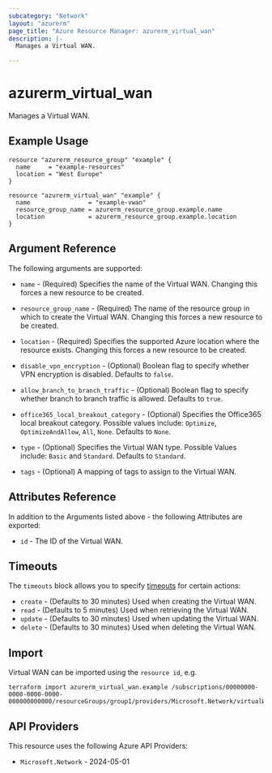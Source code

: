 ```yaml
---
subcategory: "Network"
layout: "azurerm"
page_title: "Azure Resource Manager: azurerm_virtual_wan"
description: |-
  Manages a Virtual WAN.

---
```


# azurerm_virtual_wan

Manages a Virtual WAN.

## Example Usage

```hcl
resource "azurerm_resource_group" "example" {
  name     = "example-resources"
  location = "West Europe"
}

resource "azurerm_virtual_wan" "example" {
  name                = "example-vwan"
  resource_group_name = azurerm_resource_group.example.name
  location            = azurerm_resource_group.example.location
}
```

## Argument Reference

The following arguments are supported:

* `name` - (Required) Specifies the name of the Virtual WAN. Changing this forces a new resource to be created.

* `resource_group_name` - (Required) The name of the resource group in which to create the Virtual WAN. Changing this forces a new resource to be created.

* `location` - (Required) Specifies the supported Azure location where the resource exists. Changing this forces a new resource to be created.

* `disable_vpn_encryption` - (Optional) Boolean flag to specify whether VPN encryption is disabled. Defaults to `false`.

* `allow_branch_to_branch_traffic` - (Optional) Boolean flag to specify whether branch to branch traffic is allowed. Defaults to `true`.

* `office365_local_breakout_category` - (Optional) Specifies the Office365 local breakout category. Possible values include: `Optimize`, `OptimizeAndAllow`, `All`, `None`. Defaults to `None`.

* `type` - (Optional) Specifies the Virtual WAN type. Possible Values include: `Basic` and `Standard`. Defaults to `Standard`.

* `tags` - (Optional) A mapping of tags to assign to the Virtual WAN.

## Attributes Reference

In addition to the Arguments listed above - the following Attributes are exported:

* `id` - The ID of the Virtual WAN.

## Timeouts

The `timeouts` block allows you to specify [timeouts](https://developer.hashicorp.com/terraform/language/resources/configure#define-operation-timeouts) for certain actions:

* `create` - (Defaults to 30 minutes) Used when creating the Virtual WAN.
* `read` - (Defaults to 5 minutes) Used when retrieving the Virtual WAN.
* `update` - (Defaults to 30 minutes) Used when updating the Virtual WAN.
* `delete` - (Defaults to 30 minutes) Used when deleting the Virtual WAN.

## Import

Virtual WAN can be imported using the `resource id`, e.g.

```shell
terraform import azurerm_virtual_wan.example /subscriptions/00000000-0000-0000-0000-000000000000/resourceGroups/group1/providers/Microsoft.Network/virtualWans/testvwan
```

## API Providers
<!-- This section is generated, changes will be overwritten -->
This resource uses the following Azure API Providers:

* `Microsoft.Network` - 2024-05-01
